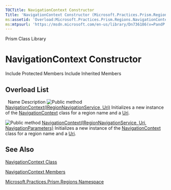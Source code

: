 ```yaml
---
TOCTitle: NavigationContext Constructor
Title: 'NavigationContext Constructor (Microsoft.Practices.Prism.Regions)'
ms:assetid: 'Overload:Microsoft.Practices.Prism.Regions.NavigationContext.\#ctor'
ms:mtpsurl: 'https://msdn.microsoft.com/en-us/library/Dn736186(v=PandP.50)'
---
```


Prism Class Library

NavigationContext Constructor
=============================

Include Protected Members
Include Inherited Members

Overload List
-------------

<span id="overloadMembersTableToggle"></span>
 
Name
Description
![](https://msdn.microsoft.com/en-us/Dn736186.pubmethod(en-us,PandP.50).gif "Public method")
[NavigationContext(IRegionNavigationService, Uri)](https://msdn.microsoft.com/m:microsoft.practices.prism.regions.navigationcontext.)
Initializes a new instance of the [NavigationContext](https://msdn.microsoft.com/t:microsoft.practices.prism.regions.navigationcontext) class for a region name and a [Uri](https://msdn.microsoft.com/p:microsoft.practices.prism.regions.navigationcontext.uri).

![](https://msdn.microsoft.com/en-us/Dn736186.pubmethod(en-us,PandP.50).gif "Public method")
[NavigationContext(IRegionNavigationService, Uri, NavigationParameters)](https://msdn.microsoft.com/m:microsoft.practices.prism.regions.navigationcontext.)
Initializes a new instance of the [NavigationContext](https://msdn.microsoft.com/t:microsoft.practices.prism.regions.navigationcontext) class for a region name and a [Uri](https://msdn.microsoft.com/p:microsoft.practices.prism.regions.navigationcontext.uri).

See Also
--------

<span id="seeAlsoToggle"></span>
[NavigationContext Class](https://msdn.microsoft.com/t:microsoft.practices.prism.regions.navigationcontext)

[NavigationContext Members](https://msdn.microsoft.com/allmembers.t:microsoft.practices.prism.regions.navigationcontext)

[Microsoft.Practices.Prism.Regions Namespace](https://msdn.microsoft.com/n:microsoft.practices.prism.regions)
